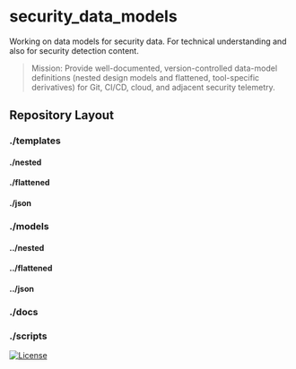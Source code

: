 # security_data_models

Working on data models for security data. For technical understanding and also for security detection content.

> Mission: Provide well-documented, version-controlled data-model definitions (nested design models and flattened, tool-specific derivatives) for Git, CI/CD, cloud, and adjacent security telemetry.

## Repository Layout

### ./templates

#### ./nested

#### ./flattened

#### ./json

### ./models

#### ../nested

#### ../flattened

#### ../json

### ./docs

### ./scripts

<!-- not used yet [![Build Status](#https://github.com/username/repo/workflows/CI/badge.svg)](https://github.com/username/repo/actions) -->
[![License](https://img.shields.io/badge/license-MIT-blue.svg)](LICENSE)

